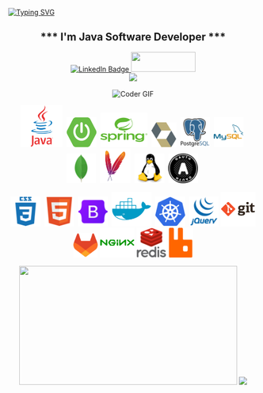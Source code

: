 <a align="center" href="https://git.io/typing-svg"><img src="https://readme-typing-svg.demolab.com?font=Acme&size=25&pause=1000&color=2EE5FFFF&background=38ABFF00&center=true&random=false&width=400&height=40&lines=Hi+Everyone+I'm+Hossein+Rezaei" alt="Typing SVG" /></a>
<h2 align="center"> ***  I'm Java Software Developer ***</h2>
<div align="center">
 <a href="https://linkedin.com/in/hosein-rezaei-developer">
    <img src="https://img.shields.io/badge/LinkedIn-blue?style=for-the-badge&logo=linkedin&logoColor=white" alt="LinkedIn Badge" width="130" height="40"/>
  </a>
  <a href = "http://rezaeen77@gmail.com"><img loading="lazy"
 src="https://img.shields.io/badge/Gmail-D14836?style=for-the-badge&logo=gmail&logoColor=white" target="_blank" width="130" height="40"></a>
 </div>
<div id="header" align="center">
<img src="Hossein Rezaei-animation.gif" width=420 />
</div>
<p align
="center">
<img alt="Coder GIF" height=400 width=600 src="https://cdn.dribbble.com/users/730703/screenshots/6581243/avento.gif" />
</p>
  <div align="center">
  <img src="https://github.com/devicons/devicon/blob/master/icons/java/java-original-wordmark.svg" title="Java" alt="Java" width="85" height="85"/>&nbsp;
   <img src="https://github.com/HoseinRezaeeM/HoseinRezaeeM/blob/main/R.png" title="boot" alt="boot" width="60" height="60"/>&nbsp;
  <img src="https://github.com/devicons/devicon/blob/master/icons/spring/spring-original-wordmark.svg" title="Spring" alt="Spring" width="95" height="70"/>&nbsp;
   <img  src="https://github.com/HoseinRezaeeM/HoseinRezaeeM/blob/main/hibernate.svg" height=50 width=50 title="hibernate"/>&nbsp;
    <img src="https://github.com/devicons/devicon/blob/master/icons/postgresql/postgresql-original-wordmark.svg" title="postgresql" alt="posgresql" width="60" height="60"/>&nbsp;
    <img src="https://github.com/devicons/devicon/blob/master/icons/mysql/mysql-original-wordmark.svg" title="mysql" alt="posgresql" width="60" height="60"/>&nbsp;
   <img src="https://github.com/devicons/devicon/blob/master/icons/mongodb/mongodb-original.svg" title="mysql" alt="posgresql" width="60" height="60"/>&nbsp;
   <img src="https://github.com/HoseinRezaeeM/HoseinRezaeeM/blob/main/maven.svg" title="maven"  width="62" height="70"/>&nbsp;
    <img src="https://github.com/devicons/devicon/blob/master/icons/linux/linux-original.svg" title="linux" alt="linux" width="60" height="60"/>&nbsp;
    <img src="https://github.com/devicons/devicon/blob/master/icons/oauth/oauth-plain.svg" title="oau" alt="linux" width="60" height="60"/>&nbsp;

  <img src="https://github.com/devicons/devicon/blob/master/icons/css3/css3-plain-wordmark.svg"  title="CSS3" alt="CSS" width="60" height="60"/>&nbsp;
  <img src="https://github.com/devicons/devicon/blob/master/icons/html5/html5-original.svg" title="HTML5" alt="HTML" width="60" height="60"/>&nbsp;
   <img src="https://github.com/devicons/devicon/blob/master/icons/bootstrap/bootstrap-original.svg" title="HTML5" alt="HTML" width="60" height="60"/>&nbsp;
    <img src="https://github.com/devicons/devicon/blob/master/icons/docker/docker-plain.svg" title="HTML5"
 alt="HTML" width="80" height="70"/>&nbsp;
   <img src="https://github.com/devicons/devicon/blob/master/icons/kubernetes/kubernetes-original.svg" title="HTML5" alt="HTML" width="60" height="60"/>&nbsp;
     <img src="https://github.com/devicons/devicon/blob/master/icons/jquery/jquery-plain-wordmark.svg" title="jQuery" alt="Git" width="60" height="60"/>
  <img src="https://github.com/devicons/devicon/blob/master/icons/git/git-original-wordmark.svg" title="Git" alt="Git" width="70" height="70"/>
    <img src="https://github.com/devicons/devicon/blob/master/icons/gitlab/gitlab-original.svg" title="Git" alt="Git" width="50" height="50"/>
   <img src="https://github.com/devicons/devicon/blob/master/icons/nginx/nginx-original.svg" title="ngnix" alt="Git" width="70" height="60"/>
   <img src="https://github.com/devicons/devicon/blob/master/icons/redis/redis-original-wordmark.svg" title="ngnix" alt="Git" width="60" height="60"/>
   <img src="https://github.com/devicons/devicon/blob/master/icons/rabbitmq/rabbitmq-original.svg" title="ngnix" alt="Git" width="50" height="60"/>

  
</div>

   
<div  align="center">
 <img src="https://github-readme-stats.vercel.app/api?username=HoseinRezaeeM&show_icons=true&theme=algolia&&count_private=true" width="440" height="240"/>
<img src="https://github-readme-stats.vercel.app/api/top-langs/?username=HoseinRezaeeM&layout=donut&theme=algolia" height="215"/></div>




